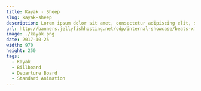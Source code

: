 ```yaml
---
title: Kayak - Sheep
slug: kayak-sheep
description: Lorem ipsum dolor sit amet, consectetur adipiscing elit, sed do eiusmod tempor incididunt ut labore et dolore magna aliqua.
url: http://banners.jellyfishhosting.net/cdp/internal-showcase/beats-xmas-selector/#970x250-v1
image: ./kayak.png
date: 2017-10-25
width: 970
height: 250
tags:
  - Kayak
  - Billboard
  - Departure Board
  - Standard Animation
---
```

